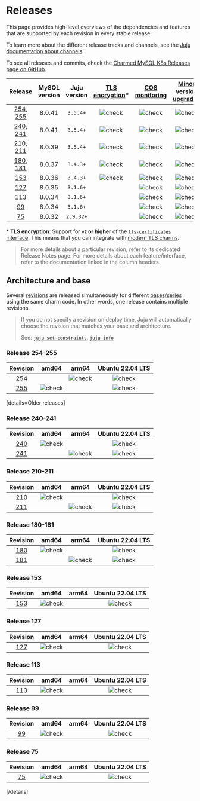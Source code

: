 # Releases

This page provides high-level overviews of the dependencies and features that are supported by each revision in every stable release.

To learn more about the different release tracks and channels, see the [Juju documentation about channels](https://documentation.ubuntu.com/juju/3.6/reference/charm/#risk).

To see all releases and commits, check the [Charmed MySQL K8s Releases page on GitHub](https://github.com/canonical/mysql-k8s-operator/releases).

| Release | MySQL version | Juju version | [TLS encryption](/how-to/enable-tls)* | [COS monitoring](/how-to/monitoring-cos/enable-monitoring) | [Minor version upgrades](/how-to/refresh/single-cluster/refresh-single-cluster) | [Cluster-cluster replication](/how-to/cluster-cluster-replication/deploy) | [Point-in-time recovery](point-in-time-recovery)
|:---:|:---:|:---:|:---:|:---:|:---:|:---:|:---:|
| [254], [255] | 8.0.41 | `3.5.4+` | ![check] | ![check] | ![check] | ![check] | ![check] |
| [240], [241] | 8.0.41 | `3.5.4+` | ![check] | ![check] | ![check] | ![check] | |
| [210], [211] | 8.0.39 | `3.5.4+` | ![check] | ![check] | ![check] | ![check] | |
| [180], [181] | 8.0.37 | `3.4.3+` | ![check] | ![check] | ![check] | ![check] | |
| [153] | 8.0.36 | `3.4.3+` | ![check] | ![check] | ![check] | ![check] | |
| [127] | 8.0.35 | `3.1.6+` |  | ![check] | ![check] |  | |
| [113] | 8.0.34 | `3.1.6+` |  | ![check] | ![check] |  | |
| [99] | 8.0.34 | `3.1.6+` |  | ![check] | ![check] |  | |
| [75] | 8.0.32 | `2.9.32+` |  | ![check] | ![check] |  | |

\* **TLS encryption**: Support for **`v2` or higher** of the [`tls-certificates` interface](https://charmhub.io/tls-certificates-interface/libraries/tls_certificates). This means that you can integrate with [modern TLS charms](https://charmhub.io/topics/security-with-x-509-certificates).

>For more details about a particular revision, refer to its dedicated Release Notes page.
For more details about each feature/interface, refer to the documentation linked in the column headers.

## Architecture and base
Several [revisions](https://documentation.ubuntu.com/juju/3.6/reference/charm/#charm-revision) are released simultaneously for different [bases/series](https://juju.is/docs/juju/base) using the same charm code. In other words, one release contains multiple revisions.

> If you do not specify a revision on deploy time, Juju will automatically choose the revision that matches your base and architecture. 
> 
> See: [`juju set-constraints`](https://juju.is/docs/juju/juju-set-constraints), [`juju info`](https://juju.is/docs/juju/juju-info) 

### Release 254-255

| Revision | amd64 | arm64 | Ubuntu 22.04 LTS
|:--------:|:-----:|:-----:|:-----:|
|[254]  || ![check]  | ![check]  |
|[255] |   ![check]| |  ![check] |

[details=Older releases]

### Release 240-241

| Revision | amd64 | arm64 | Ubuntu 22.04 LTS
|:--------:|:-----:|:-----:|:-----:|
|[240]  |![check] | | ![check]  |
|[241] |  | ![check]| ![check] |

### Release 210-211

| Revision | amd64 | arm64 | Ubuntu 22.04 LTS
|:--------:|:-----:|:-----:|:-----:|
|[210]  |![check] | | ![check]  |
|[211] |  | ![check]| ![check] |

### Release 180-181

| Revision | amd64 | arm64 | Ubuntu 22.04 LTS
|:--------:|:-----:|:-----:|:-----:|
|[180]  |![check] | | ![check]  |
|[181] |  | ![check]| ![check] |

### Release 153

| Revision | amd64 | arm64 | Ubuntu 22.04 LTS
|:--------:|:-----:|:-----:|:-----:|
|[153] |![check]| | ![check]   |

### Release 127

| Revision | amd64 | arm64 | Ubuntu 22.04 LTS
|:--------:|:-----:|:-----:|:-----:|
|[127] |![check]| | ![check]   |

### Release 113

| Revision | amd64 | arm64 | Ubuntu 22.04 LTS
|:--------:|:-----:|:-----:|:-----:|
|[113] |![check]| | ![check]   |

### Release 99

| Revision | amd64 | arm64 | Ubuntu 22.04 LTS
|:--------:|:-----:|:-----:|:-----:|
|[99] |![check]| | ![check]   |

### Release 75

| Revision | amd64 | arm64 | Ubuntu 22.04 LTS
|:--------:|:-----:|:-----:|:-----:|
|[75] |![check]| | ![check]   |
[/details]

<!-- LINKS -->
[255]: https://github.com/canonical/mysql-k8s-operator/releases/tag/rev255
[254]: https://github.com/canonical/mysql-k8s-operator/releases/tag/rev255
[240]: https://github.com/canonical/mysql-k8s-operator/releases/tag/rev240
[241]: https://github.com/canonical/mysql-k8s-operator/releases/tag/rev240
[210]: https://github.com/canonical/mysql-k8s-operator/releases/tag/rev210
[211]: https://github.com/canonical/mysql-k8s-operator/releases/tag/rev210
[180]: https://github.com/canonical/mysql-k8s-operator/releases/tag/rev180
[181]: https://github.com/canonical/mysql-k8s-operator/releases/tag/rev180
[153]: https://github.com/canonical/mysql-k8s-operator/releases/tag/rev153
[127]: https://github.com/canonical/mysql-k8s-operator/releases/tag/rev127
[113]: https://github.com/canonical/mysql-k8s-operator/releases/tag/rev113
[99]: https://github.com/canonical/mysql-k8s-operator/releases/tag/rev99
[75]: https://github.com/canonical/mysql-k8s-operator/releases/tag/rev75

<!-- BADGES -->
[check]: https://img.icons8.com/color/20/checkmark--v1.png


